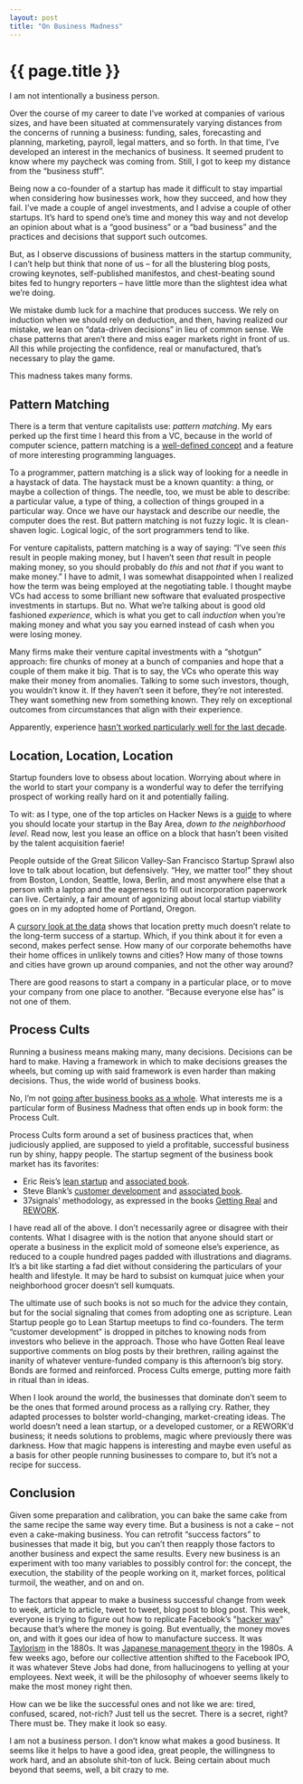 ```yaml
---
layout: post
title: "On Business Madness"
---
```


{{ page.title }}
================

I am not intentionally a business person.

Over the course of my career to date I’ve worked at companies of various sizes, and have been situated at commensurately varying distances from the concerns of running a business: funding, sales, forecasting and planning, marketing, payroll, legal matters, and so forth. In that time, I’ve developed an interest in the mechanics of business. It seemed prudent to know where my paycheck was coming from. Still, I got to keep my distance from the “business stuff”.

Being now a co-founder of a startup has made it difficult to stay impartial when considering how businesses work, how they succeed, and how they fail. I’ve made a couple of angel investments, and I advise a couple of other startups. It’s hard to spend one’s time and money this way and not develop an opinion about what is a “good business” or a “bad business” and the practices and decisions that support such outcomes.

But, as I observe discussions of business matters in the startup community, I can’t help but think that none of us – for all the blustering blog posts, crowing keynotes, self-published manifestos, and chest-beating sound bites fed to hungry reporters – have little more than the slightest idea what we’re doing.

We mistake dumb luck for a machine that produces success. We rely on induction when we should rely on deduction, and then, having realized our mistake, we lean on “data-driven decisions” in lieu of common sense. We chase patterns that aren’t there and miss eager markets right in front of us. All this while projecting the confidence, real or manufactured, that’s necessary to play the game.

This madness takes many forms.

Pattern Matching
----------------

There is a term that venture capitalists use: <em>pattern matching</em>. My ears perked up the first time I heard this from a VC, because in the world of computer science, pattern matching is a [well-defined concept](https://en.wikipedia.org/wiki/Pattern_matching) and a feature of more interesting programming languages.

To a programmer, pattern matching is a slick way of looking for a needle in a haystack of data. The haystack must be a known quantity: a thing, or maybe a collection of things. The needle, too, we must be able to describe: a particular value, a type of thing, a collection of things grouped in a particular way. Once we have our haystack and describe our needle, the computer does the rest. But pattern matching is not fuzzy logic. It is clean-shaven logic. Logical logic, of the sort programmers tend to like.

For venture capitalists, pattern matching is a way of saying: “I’ve seen *this* result in people making money, but I haven’t seen *that* result in people making money, so you should probably do *this* and not *that* if you want to make money.” I have to admit, I was somewhat disappointed when I realized how the term was being employed at the negotiating table. I thought maybe VCs had access to some brilliant new software that evaluated prospective investments in startups. But no. What we’re talking about is good old fashioned *experience*, which is what you get to call *induction* when you’re making money and what you say you earned instead of cash when you were losing money.

Many firms make their venture capital investments with a “shotgun” approach: fire chunks of money at a bunch of companies and hope that a couple of them make it big. That is to say, the VCs who operate this way make their money from anomalies. Talking to some such investors, though, you wouldn’t know it. If they haven’t seen it before, they’re not interested. They want something new from something known. They rely on exceptional outcomes from circumstances that align with their experience.

Apparently, experience [hasn’t worked particularly well for the last decade](http://www.verisi.com/resources/venture-capital-performance.htm).

Location, Location, Location
----------------------------

Startup founders love to obsess about location. Worrying about where in the world to start your company is a wonderful way to defer the terrifying prospect of working really hard on it and potentially failing.

To wit: as I type, one of the top articles on Hacker News is a [guide](http://g.co/maps/jpds4) to where you should locate your startup in the Bay Area, *down to the neighborhood level*. Read now, lest you lease an office on a block that hasn’t been visited by the talent acquisition faerie!

People outside of the Great Silicon Valley-San Francisco Startup Sprawl also love to talk about location, but defensively. “Hey, we matter too!” they shout from Boston, London, Seattle, Iowa, Berlin, and most anywhere else that a person with a laptop and the eagerness to fill out incorporation paperwork can live. Certainly, a fair amount of agonizing about local startup viability goes on in my adopted home of Portland, Oregon.

A [cursory look at the data](http://feefighters.com/blog/startup-density/) shows that location pretty much doesn’t relate to the long-term success of a startup. Which, if you think about it for even a second, makes perfect sense. How many of our corporate behemoths have their home offices in unlikely towns and cities? How many of those towns and cities have grown up around companies, and not the other way around?

There are good reasons to start a company in a particular place, or to move your company from one place to another. “Because everyone else has” is not one of them.

Process Cults
-------------

Running a business means making many, many decisions. Decisions can be hard to make. Having a framework in which to make decisions greases the wheels, but coming up with said framework is even harder than making decisions. Thus, the wide world of business books.

No, I’m not [going after business books as a whole](http://www.economist.com/node/3104241?story_id=3104241). What interests me is a particular form of Business Madness that often ends up in book form: the Process Cult.

Process Cults form around a set of business practices that, when judiciously applied, are supposed to yield a profitable, successful business run by shiny, happy people. The startup segment of the business book market has its favorites:

-   Eric Reis’s [lean startup](https://en.wikipedia.org/wiki/Lean_Startup) and [associated book](http://www.amazon.com/Lean-Startup-Entrepreneurs-Continuous-Innovation/dp/0307887898?tag=duckduckgo-d-20).
-   Steve Blank’s [customer development](http://www.startuplessonslearned.com/2008/11/what-is-customer-development.html) and [associated book](http://www.amazon.com/Four-Steps-Epiphany-Successful-Strategies/dp/0976470705?tag=duckduckgo-d-20).
-   37signals’ methodology, as expressed in the books [Getting Real](http://gettingreal.37signals.com/) and [REWORK](http://37signals.com/rework/).

I have read all of the above. I don’t necessarily agree or disagree with their contents. What I disagree with is the notion that anyone should start or operate a business in the explicit mold of someone else’s experience, as reduced to a couple hundred pages padded with illustrations and diagrams. It’s a bit like starting a fad diet without considering the particulars of your health and lifestyle. It may be hard to subsist on kumquat juice when your neighborhood grocer doesn’t sell kumquats.

The ultimate use of such books is not so much for the advice they contain, but for the social signaling that comes from adopting one as scripture. Lean Startup people go to Lean Startup meetups to find co-founders. The term “customer development” is dropped in pitches to knowing nods from investors who believe in the approach. Those who have Gotten Real leave supportive comments on blog posts by their brethren, railing against the inanity of whatever venture-funded company is this afternoon’s big story. Bonds are formed and reinforced. Process Cults emerge, putting more faith in ritual than in ideas.

When I look around the world, the businesses that dominate don’t seem to be the ones that formed around process as a rallying cry. Rather, they adapted processes to bolster world-changing, market-creating ideas. The world doesn’t need a lean startup, or a developed customer, or a REWORK’d business; it needs solutions to problems, magic where previously there was darkness. How that magic happens is interesting and maybe even useful as a basis for other people running businesses to compare to, but it’s not a recipe for success.

Conclusion
----------

Given some preparation and calibration, you can bake the same cake from the same recipe the same way every time. But a business is not a cake – not even a cake-making business. You can retrofit “success factors” to businesses that made it big, but you can’t then reapply those factors to another business and expect the same results. Every new business is an experiment with too many variables to possibly control for: the concept, the execution, the stability of the people working on it, market forces, political turmoil, the weather, and on and on.

The factors that appear to make a business successful change from week to week, article to article, tweet to tweet, blog post to blog post. This week, everyone is trying to figure out how to replicate Facebook’s "[hacker way](http://money.cnn.com/2012/02/01/technology/facebook\_hacker\_way/index.htm)" because that’s where the money is going. But eventually, the money moves on, and with it goes our idea of how to manufacture success. It was [Taylorism](https://en.wikipedia.org/wiki/Scientific_management) in the 1880s. It was [Japanese management theory](https://en.wikipedia.org/wiki/Theory_Z) in the 1980s. A few weeks ago, before our collective attention shifted to the Facebook IPO, it was whatever Steve Jobs had done, from hallucinogens to yelling at your employees. Next week, it will be the philosophy of whoever seems likely to make the most money right then.

How can we be like the successful ones and not like we are: tired, confused, scared, not-rich? Just tell us the secret. There is a secret, right? There must be. They make it look so easy.

I am not a business person. I don’t know what makes a good business. It seems like it helps to have a good idea, great people, the willingness to work hard, and an absolute shit-ton of luck. Being certain about much beyond that seems, well, a bit crazy to me.
